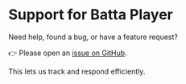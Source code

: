 # Support for Batta Player

Need help, found a bug, or have a feature request?

👉 Please open an [issue on GitHub](https://github.com/youstanzr/YouTag/issues).

This lets us track and respond efficiently.
